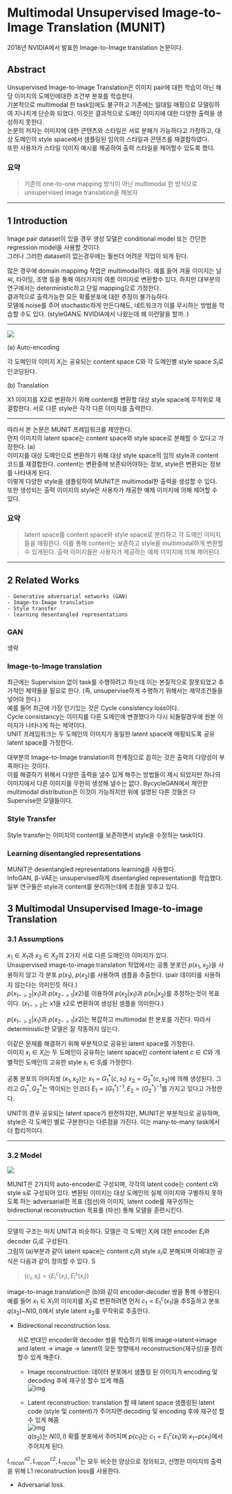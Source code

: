 # Multimodal Unsupervised Image-to-Image Translation (MUNIT)  

2018년 NVIDIA에서 발표한 Image-to-Image translation 논문이다.  

## Abstract  

Unsupervised Image-to-Image Translation은 이미지 pair에 대한 학습이 아닌 해당 이미지의 도메인에대한 조건부 분포를 학습한다.  
기본적으로 multimodal 한 task임에도 불구하고 기존에는 일대일 매핑으로 모델링하여 지나치게 단순화 되었다. 이것은 결과적으로 도메인 이미지에 대한 다양한 출력을 생성하지 못한다.  
논문의 저자는 이미지에 대한 콘텐츠와 스타일은 서로 분해가 가능하다고 가정하고, 대상 도메인의 style space에서 샘플링된 임의의 스타일과 콘텐츠를 재결합하였다.  
또한 사용자가 스타일 이미지 예시를 제공하여 출력 스타일을 제어할수 있도록 했다.  

### 요약  
> 기존의 one-to-one mapping 방식이 아닌 multimodal 한 방식으로 unsupervised image translation을 해보자

---
## 1 Introduction

Image pair dataset이 있을 경우 생성 모델은 conditional model 또는 간단한 regression model을 사용할 것이다.  
그러나 그러한 dataset이 없는경우에는 훨씬더 어려운 작업이 되게 된다.  

많은 경우에 domain mappimg 작업은 multimodal하다. 예를 들어 겨울 이미지는 날씨, 타이밍, 조명 등을 통해 여러가지의 여름 이미지로 변환할수 있다. 하지만 대부분의 연구에서는 deterministic하고 단일 mapping으로 가정한다.  
결과적으로 출력가능한 모든 확률분포에 대한 추정이 불가능하다.  
모델에 noise를 주어 stochastic하게 만든다해도, 네트워크가 이를 무시하는 방법을 학습할 수도 있다. (styleGAN도 NVIDIA에서 나왔는데 왜 이런말을 할까..)  
  
---  
<img src='Asset/39.png'>  

(a) Auto-encoding

각 도메인의 이미지 $X_i$는 공유되는 content space C와 각 도메인별 style space $S_i$로 인코딩된다.  

(b) Translation  

X1 이미지를 X2로 변환하기 위해 content를 변환할 대상 style space에 무작위로 재결합한다. 서로 다른 style은 각각 다른 이미지를 출력한다.  

---
따라서 본 논문은 MUNIT 프레임워크를 제안한다.  
먼저 이미지의 latent space는 content space와 style space로 분해할 수 있다고 가정한다. (a)  
이미지를 대상 도메인으로 변환하기 위해 대상 style space의 임의 style과 content 코드를 재결합한다. content는 변환중에 보존되어야하는 정보, style은 변환되는 정보를 나타내게 된다.  
이렇게 다양한 style을 샘플링하여 MUNIT은 multimodal한 출력을 생성할 수 있다.  
또한 생성되는 출력 이미지의 style은 사용자가 제공한 예제 이미지에 의해 제어할 수 있다.  

### 요약
> latent space를 content space와 style space로 분리하고 각 도메인 이미지들을 매핑한다. 이를 통해 content는 보존하고 style을 multimodal하게 변환할 수 있게된다. 츨력 이미지들은 사용자가 제공하는 예제 이미지에 의해 제어된다.  

---
## 2 Related Works  

    - Generative adversarial networks (GAN)
    - Image-to-Image translation
    - Style transfer
    - learning desentangled representations

### GAN
생략  

### Image-to-Image translation  
최근에는 Supervision 없이 task를 수행하려고 하는데 이는 본질적으로 잘못되었고 추가적인 제약들을 필요로 한다. (즉, unsupervise하게 수행하기 위해서는 제약조건들을 넣어야 한다.)  
예를 들어 최근에 가장 인기있는 것은 Cycle consistency loss이다.  
Cycle consistancy는 이미지를 다른 도메인에 변경했다가 다시 되돌릴경우에 원본 이미지가 나타나게 하는 제약이다.  
UNIT 프레임워크는 두 도메인의 이미지가 동일한 latent space에 매핑되도록 공유 latent space를 가정한다.  

대부분의 Image-to-Image translation의 한계점으로 꼽히는 것은 출력의 다양성이 부족하다는 것이다.  
이를 해결하기 위해서 다양한 출력을 낼수 있게 해주는 방법들이 제시 되었지만 하나의 이미지에서 다른 이미지를 무한히 생성해 낼수는 없다.
BycycleGAN에서 제안한 multimodal distribution은 이것이 가능하지만 위에 설명된 다른 것들은 다 Supervise한 모델들이다. 

### Style Transfer  
Style transfer는 이미지의 content를 보존하면서 style을 수정하는 task이다.  

### Learning disentangled representations  
MUNIT은 desentangled representations learning을 사용했다.  
InfoGAN, β-VAE는 unsupervised하게 disentangled representation을 학습했다.  
일부 연구들은 style과 content를 분리하는데에 초점을 맞추고 있다.  

## 3 Multimodal Unsupervised Image-to-image Translation

### 3.1 Assumptions  

$x_1 \in X_1$과 $x_2 \in X_2$의 2가지 서로 다른 도메인의 이미지가 있다.  
Unsupervised image-to-image translation 작업에서는 공통 분포인 $p(x_1, x_2)$을 사용하지 않고 각 분포 $p(x_1)$, $p(x_2)$를 사용하여 샘플을 추출한다. (pair 데이터를 사용하지 않는다는 의미인듯 하다.)  
$p(x_{1->2}|x_1)$과 $p(x_{2->1}|x2)$를 이용하여 $p(x_2|x_1)$과 $p(x_1|x_2)$를 추정하는것이 목표이다. ($x_{1->2}$는 x1을 x2로 변환하여 생성된 샘플을 의미한다.)  

$p(x_{1->2}|x_1)$과 $p(x_{2->1}|x2)$는 복잡하고 multimodal 한 분포를 가진다. 따라서 deterministic한 모델은 잘 작동하지 않는다.  

이같은 문제를 해결하기 위해 부분적으로 공유된 latent space를 가정한다.  
이미지 $x_i \in X_i$는 두 도메인이 공유하는 latent space인 content latent $c \in C$와 개별적인 도메인의 고유한 style $s_i \in S_i$를 가정한다.  

공통 분포의 이미지쌍 $(x_1, x_2)$는 $x_1 = G_1^*(c,s_1)$ $x_2 = G_2^*(c,s_2)$에 의해 생성된다. 그리고 $G_1^*, G_2^*$는 역이되는 인코더 $E_1=(G_1^*)^{-1}, E_2=(G_2^*)^{-1}$를 가지고 있다고 가정한다.  

UNIT의 경우 공유되는 latent space가 완전하지만, MUNIT은 부분적으로 공유하며, style은 각 도메인 별로 구분한다는 다른점을 가진다. 이는 many-to-many task에서 더 합리적이다.  

---
### 3.2 Model  

<img src='Asset/40.png'>  


MUNIT은 2가지의 auto-encoder로 구성되며, 각각의 latent code는 content c와 style s로 구성되어 있다. 변환된 이미지는 대상 도메인의 실제 이미지와 구별하지 못하도록 하는 adversarial한 목표 (점선)와 이미지, latent code를 재구성하는 bidirectional reconstruction 목표를 (파선) 통해 모델을 훈련시킨다.  

---
모델의 구조는 마치 UNIT과 비슷하다. 모델은 각 도메인 $X_i$에 대한 encoder $E_i$와 decoder $G_i$로 구성된다.  
그림의 (a)부분과 같이 latent space는 content $c_i$와 style $s_i$로 분해되며 이에대한 공식은 다음과 같이 정의할 수 있다.  S
> $(c_i, s_i) = (E_i^c(x_i),E_i^s(x_i))$  

image-to-image translation은 (b)와 같이 encoder-decoder 쌍을 통해 수행된다.  
예를 들어 $x_1 \in X_1$의 이미지를 $X_2$로 변환하려면 먼저 $c_1=E_1^c(x_1)$을 추S출하고 분포 $q(s_2)$~$N(0,I)$에서 style latent $s_2$를 무작위로 추출한다.  

- Bidirectional reconstruction loss.

    서로 반대인 encoder와 decoder 쌍을 학습하기 위해 image->latent->image and latent -> image -> latent의 모든 방향에서 reconstruction(재구성)을 장려할수 있게 해준다.  

    - Image reconstruction: 데이터 분포에서 샘플링 된 이미지가 encoding 및 decoding 후에 재구성 할수 있게 해줌  
    ![img](./Asset/41.png)

    - Latent reconstruction: translation 할 때 latent space 샘플링된 latent code (style 및 content)가 주어지면 decoding 및 encoding 후에 재구성 할수 있게 해줌  
    ![img](./Asset/42.png)  
    $q(s_2)$는 $N(0, I)$ 확률 분포에서 주어지며 $p(c_1)$는 $c_1=E_1^c(x_1)$와 $x_1$~$p(x_1)$에서 주어지게 된다.  

$L_{recon}^{x2}, L_{recon}^{c2}, L_{recon}^{s1}$는 모두 비슷한 양상으로 정의되고, 선명한 이미지의 출력을 위해 L1 reconstruction loss를 사용한다.  

- Adversarial loss.  